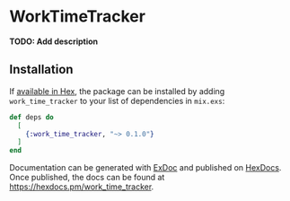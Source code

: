 # WorkTimeTracker

**TODO: Add description**

## Installation

If [available in Hex](https://hex.pm/docs/publish), the package can be installed
by adding `work_time_tracker` to your list of dependencies in `mix.exs`:

```elixir
def deps do
  [
    {:work_time_tracker, "~> 0.1.0"}
  ]
end
```

Documentation can be generated with [ExDoc](https://github.com/elixir-lang/ex_doc)
and published on [HexDocs](https://hexdocs.pm). Once published, the docs can
be found at <https://hexdocs.pm/work_time_tracker>.

